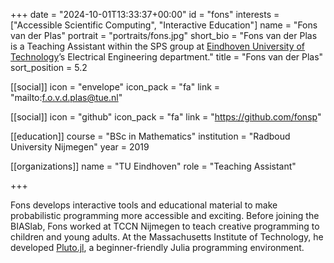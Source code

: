 +++
date = "2024-10-01T13:33:37+00:00"
id = "fons"
interests = ["Accessible Scientific Computing", "Interactive Education"]
name = "Fons van der Plas"
portrait = "portraits/fons.jpg"
short_bio = "Fons van der Plas is a Teaching Assistant within the SPS group at [Eindhoven University of Technology](https://www.tue.nl/en/)’s Electrical Engineering department."
title = "Fons van der Plas"
sort_position = 5.2

[[social]]
    icon = "envelope"
    icon_pack = "fa"
    link = "mailto:f.o.v.d.plas@tue.nl"

[[social]]
    icon = "github"
    icon_pack = "fa"
    link = "https://github.com/fonsp"

[[education]]
    course = "BSc in Mathematics"
    institution = "Radboud University Nijmegen"
    year = 2019

[[organizations]]
    name = "TU Eindhoven"
    role = "Teaching Assistant"

+++

Fons develops interactive tools and educational material to make probabilistic programming more accessible and exciting.
Before joining the BIASlab, Fons worked at TCCN Nijmegen to teach creative programming to children and young adults.
At the Massachusetts Institute of Technology, he developed [Pluto.jl](https://plutojl.org/), a beginner-friendly Julia programming environment.
